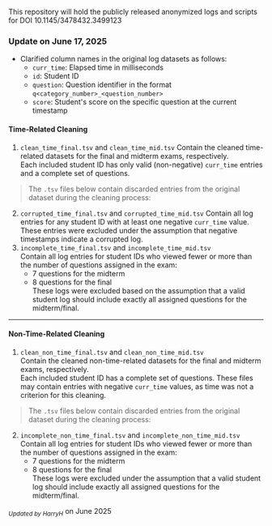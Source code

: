 This repository will hold the publicly released anonymized logs and scripts for DOI 10.1145/3478432.3499123

### Update on June 17, 2025
- Clarified column names in the original log datasets as follows:
  - `curr_time`: Elapsed time in milliseconds  
  - `id`: Student ID  
  - `question`: Question identifier in the format `q<category_number>_<question_number>`  
  - `score`: Student's score on the specific question at the current timestamp  

#### Time-Related Cleaning
1. `clean_time_final.tsv` and `clean_time_mid.tsv`
   Contain the cleaned time-related datasets for the final and midterm exams, respectively.  
   Each included student ID has only valid (non-negative) `curr_time` entries and a complete set of questions.

> The `.tsv` files below contain discarded entries from the original dataset during the cleaning process:
2. `corrupted_time_final.tsv` and `corrupted_time_mid.tsv`
   Contain all log entries for any student ID with at least one negative `curr_time` value.  
   These entries were excluded under the assumption that negative timestamps indicate a corrupted log.
3. `incomplete_time_final.tsv` and `incomplete_time_mid.tsv`  
   Contain all log entries for student IDs who viewed fewer or more than the number of questions assigned in the exam:
   - 7 questions for the midterm  
   - 8 questions for the final  
   These logs were excluded based on the assumption that a valid student log should include exactly all assigned questions for the midterm/final.

---

#### Non-Time-Related Cleaning
1. `clean_non_time_final.tsv` and `clean_non_time_mid.tsv`  
   Contain the cleaned non-time-related datasets for the final and midterm exams, respectively.  
   Each included student ID has a complete set of questions.
   These files may contain entries with negative `curr_time` values, as time was not a criterion for this cleaning.

> The `.tsv` files below contain discarded entries from the original dataset during the cleaning process:
2. `incomplete_non_time_final.tsv` and `incomplete_non_time_mid.tsv`  
   Contain all log entries for student IDs who viewed fewer or more than the number of questions assigned in the exam:
   - 7 questions for the midterm  
   - 8 questions for the final  
   These logs were excluded under the assumption that a valid student log should include exactly all assigned questions for the midterm/final.

<sub>_Updated by HarryH_</sub> on June 2025

